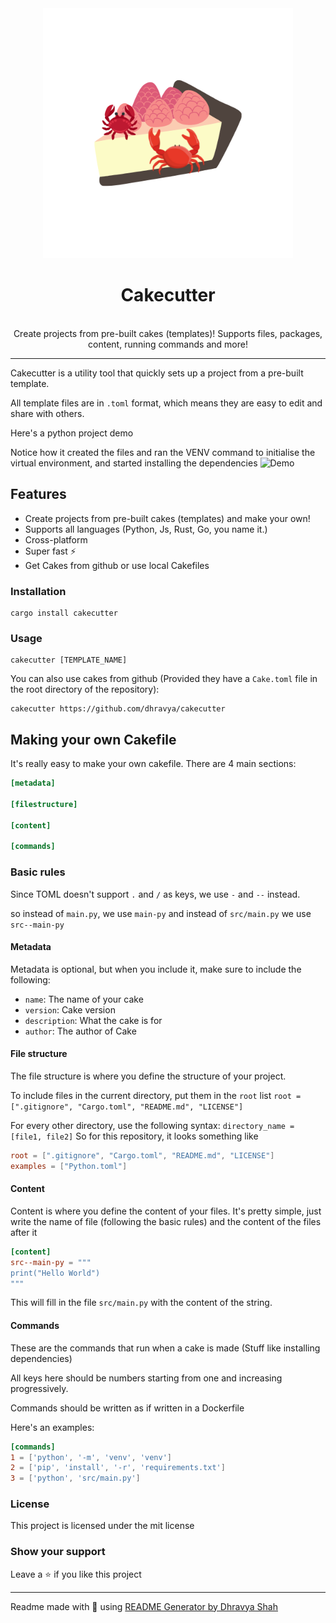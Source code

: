 <div align="center">
<img src = "./images/cakecutter.png" width="400">
<h1 align="center">Cakecutter</h1>
<br>
Create projects from pre-built cakes (templates)! Supports files, packages, content, running commands and more!
</div>

***

Cakecutter is a utility tool that quickly sets up a project from a pre-built template. 

All template files are in `.toml` format, which means they are easy to edit and share with others.

Here's a python project demo

Notice how it created the files and ran the VENV command to initialise the virtual environment, and started installing the dependencies
![Demo](https://us-east-1.tixte.net/uploads/img.dhravya.dev/l0ikgtw4f0a.gif)

## Features
- Create projects from pre-built cakes (templates) and make your own!
- Supports all languages (Python, Js, Rust, Go, you name it.)
- Cross-platform
- Super fast ⚡
- Get Cakes from github or use local Cakefiles

### Installation
```
cargo install cakecutter 
```

### Usage
```
cakecutter [TEMPLATE_NAME]
```
You can also use cakes from github (Provided they have a `Cake.toml` file in the root directory of the repository):
```
cakecutter https://github.com/dhravya/cakecutter
```

## Making your own Cakefile
It's really easy to make your own cakefile. There are 4 main sections:
```toml
[metadata]

[filestructure]

[content]

[commands]
```

### Basic rules
Since TOML doesn't support `.` and `/` as keys, we use `-` and `--` instead.

so instead of `main.py`, we use `main-py` and instead of `src/main.py` we use `src--main-py`

#### Metadata
Metadata is optional, but when you include it, make sure to include the following:
- `name`: The name of your cake
- `version`: Cake version
- `description`: What the cake is for
- `author`: The author of Cake

#### File structure
The file structure is where you define the structure of your project. 

To include files in the current directory, put them in the `root` list
`root = [".gitignore", "Cargo.toml", "README.md", "LICENSE"]`

For every other directory, use the following syntax:
`directory_name = [file1, file2]`
So for this repository, it looks something like
```toml
root = [".gitignore", "Cargo.toml", "README.md", "LICENSE"]
examples = ["Python.toml"]
```

#### Content
Content is where you define the content of your files.
It's pretty simple, just write the name of file (following the  basic rules) and the content of the files after it
```toml
[content]
src--main-py = """
print("Hello World")
"""
```
This will fill in the file `src/main.py` with the content of the string.

#### Commands
These are the commands that run when a cake is made (Stuff like installing dependencies)

All keys here should be numbers starting from one and increasing progressively.

Commands should be written as if written in a Dockerfile

Here's an examples:
```toml
[commands]
1 = ['python', '-m', 'venv', 'venv']
2 = ['pip', 'install', '-r', 'requirements.txt']
3 = ['python', 'src/main.py']
```


### License
This project is licensed under the mit license
### Show your support
Leave a ⭐ if you like this project

***
Readme made with 💖 using [README Generator by Dhravya Shah](https://github.com/Dhravya/readme-generator)